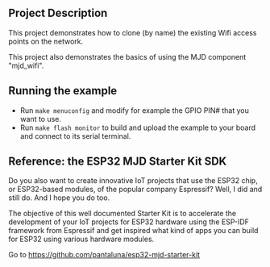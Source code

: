 ## Project Description
This project demonstrates how to clone (by name) the existing Wifi access points on the network.

This project also demonstrates the basics of using the MJD component "mjd_wifi".

## Running the example
- Run `make menuconfig` and modify for example the GPIO PIN# that you want to use.
- Run `make flash monitor` to build and upload the example to your board and connect to its serial terminal.



## Reference: the ESP32 MJD Starter Kit SDK

Do you also want to create innovative IoT projects that use the ESP32 chip, or ESP32-based modules, of the popular company Espressif? Well, I did and still do. And I hope you do too.

The objective of this well documented Starter Kit is to accelerate the development of your IoT projects for ESP32 hardware using the ESP-IDF framework from Espressif and get inspired what kind of apps you can build for ESP32 using various hardware modules.

Go to https://github.com/pantaluna/esp32-mjd-starter-kit

